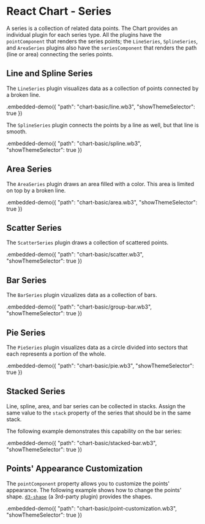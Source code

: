 # React Chart - Series

A series is a collection of related data points. The Chart provides an individual plugin for each series type. All the plugins have the `pointComponent` that renders the series points; the `LineSeries`, `SplineSeries`, and `AreaSeries` plugins also have the `seriesComponent` that renders the path (line or area) connecting the series points.

## Line and Spline Series

The `LineSeries` plugin visualizes data as a collection of points connected by a broken line.

.embedded-demo({ "path": "chart-basic/line.wb3", "showThemeSelector": true })

The `SplineSeries` plugin connects the points by a line as well, but that line is smooth.

.embedded-demo({ "path": "chart-basic/spline.wb3", "showThemeSelector": true })

## Area Series

The `AreaSeries` plugin draws an area filled with a color. This area is limited on top by a broken line.

.embedded-demo({ "path": "chart-basic/area.wb3", "showThemeSelector": true })

## Scatter Series

The `ScatterSeries` plugin draws a collection of scattered points.

.embedded-demo({ "path": "chart-basic/scatter.wb3", "showThemeSelector": true })

## Bar Series

The `BarSeries` plugin vizualizes data as a collection of bars.

.embedded-demo({ "path": "chart-basic/group-bar.wb3", "showThemeSelector": true })

## Pie Series

The `PieSeries` plugin visualizes data as a circle divided into sectors that each represents a portion of the whole.

.embedded-demo({ "path": "chart-basic/pie.wb3", "showThemeSelector": true })

## Stacked Series

Line, spline, area, and bar series can be collected in stacks. Assign the same value to the `stack` property of the series that should be in the same stack.

The following example demonstrates this capability on the bar series:

.embedded-demo({ "path": "chart-basic/stacked-bar.wb3", "showThemeSelector": true })

## Points' Appearance Customization

The `pointComponent` property allows you to customize the points' appearance. The following example shows how to change the points' shape. [`d3-shape`](https://github.com/d3/d3-shape/blob/master/README.md) (a 3rd-party plugin) provides the shapes.

.embedded-demo({ "path": "chart-basic/point-customization.wb3", "showThemeSelector": true })
